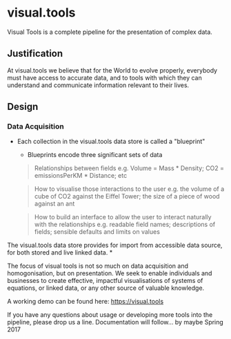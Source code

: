 # visual.tools

Visual Tools is a complete pipeline for the presentation of complex data.

## Justification

At visual.tools we believe that for the World to evolve properly, everybody must have access to accurate data, and to tools with which they can understand and communicate information relevant to their lives.

## Design
### Data Acquisition
* Each collection in the visual.tools data store is called a "blueprint"
  * Blueprints encode three significant sets of data
  > Relationships between fields
  > e.g. Volume = Mass * Density; CO2 = emissionsPerKM * Distance; etc
    
  > How to visualise those interactions to the user
  > e.g. the volume of a cube of CO2 against the Eiffel Tower; the size of a piece of wood against an ant
  
  > How to build an interface to allow the user to interact naturally with the relationships
  > e.g. readable field names; descriptions of fields; sensible defaults and limits on values
  
 
 
The visual.tools data store provides for import from accessible data source, for both stored and live linked data. 
* 

The focus of visual tools is not so much on data acquisition and homogonisation, but on presentation. We seek to enable individuals and businesses to create effective, impactful visualisations of systems of equations, or linked data, or any other source of valuable knowledge.

A working demo can be found here: https://visual.tools

If you have any questions about usage or developing more tools into the pipeline, please drop us a line. Documentation will follow... by maybe Spring 2017
